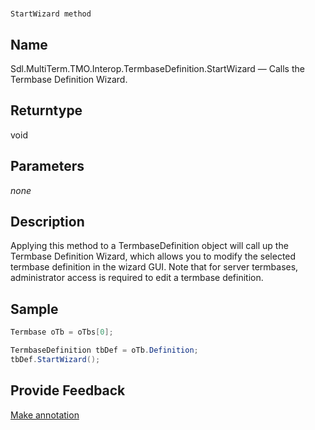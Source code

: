 

# 
    StartWizard method



## Name

Sdl.MultiTerm.TMO.Interop.TermbaseDefinition.StartWizard —          Calls the Termbase Definition Wizard.



## Returntype

void



## Parameters
*none*


## Description



Applying this method to a TermbaseDefinition object will call up the Termbase Definition Wizard, which allows you to modify the selected termbase definition in the wizard GUI. Note that for server termbases, administrator access is required to edit a termbase definition.



## Sample


```cs
Termbase oTb = oTbs[0];

TermbaseDefinition tbDef = oTb.Definition;
tbDef.StartWizard();
```



## Provide Feedback

[Make annotation](mailto:sdk-feedback@sdl.com&amp;subject=Reference%20for%20Sdl.MultiTerm.TMO.Interop.TermbaseDefinition.StartWizard)

